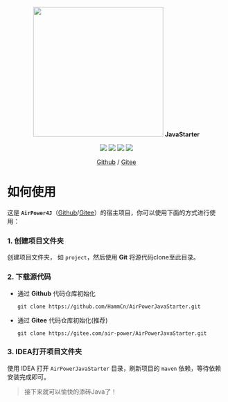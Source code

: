 <p align="center">
  <img width="300" src="src/main/resources/assets/airpower.svg"/> <b>JavaStarter</b>
</p>

<p align="center">
  <img src="https://svg.hamm.cn?key=Lang&value=Java17&bg=green"/>
  <img src="https://svg.hamm.cn?key=Base&value=SpringBoot3"/>
  <img src="https://svg.hamm.cn?key=Data&value=MySQL8"/>
  <img src="https://svg.hamm.cn?key=Cache&value=Redis"/>
</p>

<p align="center">
  <a href="https://github.com/HammCn/AirPowerJavaStarter">Github</a> /  <a href="https://gitee.com/air-power/AirPowerJavaStarter">Gitee</a>
</p>


# 如何使用

这是 **`AirPower4J`**（[Github](https://github.com/HammCn/AirPower4J)/[Gitee](https://gitee.com/air-power/AirPower4J)）的宿主项目，你可以使用下面的方式进行使用：

### 1. 创建项目文件夹

创建项目文件夹， 如 `project`，然后使用 **Git** 将源代码clone至此目录。

### 2. 下载源代码

- 通过 **Github** 代码仓库初始化

  ```shell
  git clone https://github.com/HammCn/AirPowerJavaStarter.git
  ```

- 通过 **Gitee** 代码仓库初始化(推荐)

  ```shell
  git clone https://gitee.com/air-power/AirPowerJavaStarter.git
  ```

### 3. IDEA打开项目文件夹

使用 IDEA 打开 `AirPowerJavaStarter` 目录，刷新项目的 `maven` 依赖，等待依赖安装完成即可。


> 接下来就可以愉快的添砖Java了！
